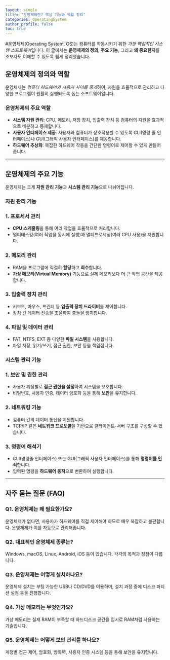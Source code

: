 ```yaml
---
layout: single
title: "운영체제란? 핵심 기능과 역할 정리"
categories: OperatingSystem
author_profile: false
toc: true
---
```


#운영체제(Operating System, OS)는 컴퓨터를 작동시키기 위한 *가장 핵심적인 시스템 소프트웨어*입니다. 이 글에서는 **운영체제의 정의**, **주요 기능**, 그리고 **왜 중요한지**를 초보자도 이해할 수 있도록 쉽게 정리했습니다.



## 운영체제의 정의와 역할

운영체제는 *컴퓨터 하드웨어와 사용자 사이를 중개*하여, 자원을 효율적으로 관리하고 다양한 프로그램이 원활히 실행되도록 돕는 소프트웨어입니다.

### 운영체제의 주요 역할

- **시스템 자원 관리**: CPU, 메모리, 저장 장치, 입출력 장치 등 컴퓨터의 자원을 효과적으로 배분하고 통제합니다.
- **사용자 인터페이스 제공**: 사용자와 컴퓨터가 상호작용할 수 있도록 CLI(명령 줄 인터페이스)나 GUI(그래픽 사용자 인터페이스)를 제공합니다.
- **하드웨어 추상화**: 복잡한 하드웨어 작동을 간단한 명령어로 제어할 수 있게 만들어줍니다.

------

## 운영체제의 주요 기능

운영체제는 크게 **자원 관리 기능**과 **시스템 관리 기능**으로 나뉘어집니다.

### 자원 관리 기능

### 1. 프로세서 관리

- **CPU 스케줄링**을 통해 여러 작업을 효율적으로 처리합니다.
- 멀티태스킹(여러 작업을 동시에 실행)과 멀티프로세싱(여러 CPU 사용)을 지원합니다.

### 2. 메모리 관리

- RAM을 프로그램에 적절히 **할당**하고 **회수**합니다.
- **가상 메모리(Virtual Memory)** 기능으로 실제 메모리보다 더 큰 작업 공간을 제공합니다.

### 3. 입출력 장치 관리

- 키보드, 마우스, 프린터 등 **입출력 장치 드라이버**를 제어합니다.
- 장치 간 데이터 전송을 조율하여 충돌을 방지합니다.

### 4. 파일 및 데이터 관리

- FAT, NTFS, EXT 등 다양한 **파일 시스템**을 사용합니다.
- 파일 저장, 읽기/쓰기, 접근 권한, 보안 등을 책임집니다.

### 시스템 관리 기능

### 1. 보안 및 권한 관리

- 사용자 계정별로 **접근 권한을 설정**하여 시스템을 보호합니다.
- 비밀번호, 사용자 인증, 데이터 암호화 등을 통해 **보안**을 유지합니다.

### 2. 네트워킹 기능

- 컴퓨터 간의 데이터 통신을 지원합니다.
- TCP/IP 같은 **네트워크 프로토콜**을 기반으로 클라이언트-서버 구조를 구성할 수 있습니다.

### 3. 명령어 해석기

- CLI(명령줄 인터페이스) 또는 GUI(그래픽 사용자 인터페이스)를 통해 **명령어를 인식**합니다.
- 입력된 명령을 **하드웨어 동작**으로 변환하여 실행합니다.

------

## 자주 묻는 질문 (FAQ)

### Q1. 운영체제는 왜 필요한가요?

운영체제가 없다면, 사용자가 하드웨어를 직접 제어해야 하므로 매우 복잡하고 불편합니다. 운영체제가 이를 자동으로 관리해줍니다.

### Q2. 대표적인 운영체제 종류는?

Windows, macOS, Linux, Android, iOS 등이 있습니다. 각각의 목적과 장점이 다릅니다.

### Q3. 운영체제는 어떻게 설치하나요?

운영체제 설치는 부팅 가능한 USB나 CD/DVD를 이용하며, 설치 과정 중에 디스크 파티션 설정 등을 진행합니다.

### Q4. 가상 메모리는 무엇인가요?

가상 메모리는 실제 RAM이 부족할 때 하드디스크 공간을 임시로 RAM처럼 사용하는 기술입니다.

### Q5. 운영체제는 어떻게 보안 관리를 하나요?

계정별 접근 제어, 암호화, 방화벽, 사용자 인증 시스템 등을 통해 보안을 유지합니다.
